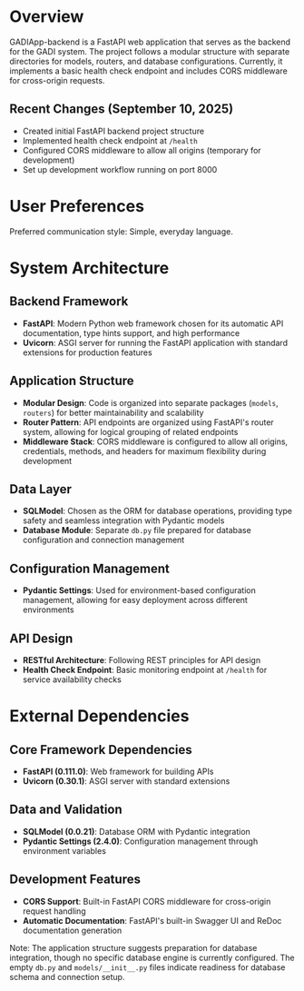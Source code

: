 # Overview

GADIApp-backend is a FastAPI web application that serves as the backend for the GADI system. The project follows a modular structure with separate directories for models, routers, and database configurations. Currently, it implements a basic health check endpoint and includes CORS middleware for cross-origin requests.

## Recent Changes (September 10, 2025)
- Created initial FastAPI backend project structure
- Implemented health check endpoint at `/health`
- Configured CORS middleware to allow all origins (temporary for development)
- Set up development workflow running on port 8000

# User Preferences

Preferred communication style: Simple, everyday language.

# System Architecture

## Backend Framework
- **FastAPI**: Modern Python web framework chosen for its automatic API documentation, type hints support, and high performance
- **Uvicorn**: ASGI server for running the FastAPI application with standard extensions for production features

## Application Structure
- **Modular Design**: Code is organized into separate packages (`models`, `routers`) for better maintainability and scalability
- **Router Pattern**: API endpoints are organized using FastAPI's router system, allowing for logical grouping of related endpoints
- **Middleware Stack**: CORS middleware is configured to allow all origins, credentials, methods, and headers for maximum flexibility during development

## Data Layer
- **SQLModel**: Chosen as the ORM for database operations, providing type safety and seamless integration with Pydantic models
- **Database Module**: Separate `db.py` file prepared for database configuration and connection management

## Configuration Management
- **Pydantic Settings**: Used for environment-based configuration management, allowing for easy deployment across different environments

## API Design
- **RESTful Architecture**: Following REST principles for API design
- **Health Check Endpoint**: Basic monitoring endpoint at `/health` for service availability checks

# External Dependencies

## Core Framework Dependencies
- **FastAPI (0.111.0)**: Web framework for building APIs
- **Uvicorn (0.30.1)**: ASGI server with standard extensions

## Data and Validation
- **SQLModel (0.0.21)**: Database ORM with Pydantic integration
- **Pydantic Settings (2.4.0)**: Configuration management through environment variables

## Development Features
- **CORS Support**: Built-in FastAPI CORS middleware for cross-origin request handling
- **Automatic Documentation**: FastAPI's built-in Swagger UI and ReDoc documentation generation

Note: The application structure suggests preparation for database integration, though no specific database engine is currently configured. The empty `db.py` and `models/__init__.py` files indicate readiness for database schema and connection setup.